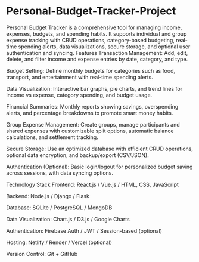 # Personal-Budget-Tracker-Project
Personal Budget Tracker is a comprehensive tool for managing income, expenses, budgets, and spending habits. It supports individual and group expense tracking with CRUD operations, category-based budgeting, real-time spending alerts, data visualizations, secure storage, and optional user authentication and syncing.
Features
Transaction Management: Add, edit, delete, and filter income and expense entries by date, category, and type.

Budget Setting: Define monthly budgets for categories such as food, transport, and entertainment with real-time spending alerts.

Data Visualization: Interactive bar graphs, pie charts, and trend lines for income vs expense, category spending, and budget usage.

Financial Summaries: Monthly reports showing savings, overspending alerts, and percentage breakdowns to promote smart money habits.

Group Expense Management: Create groups, manage participants and shared expenses with customizable split options, automatic balance calculations, and settlement tracking.

Secure Storage: Use an optimized database with efficient CRUD operations, optional data encryption, and backup/export (CSV/JSON).

Authentication (Optional): Basic login/logout for personalized budget saving across sessions, with data syncing options.

Technology Stack
Frontend: React.js / Vue.js / HTML, CSS, JavaScript

Backend: Node.js / Django / Flask

Database: SQLite / PostgreSQL / MongoDB

Data Visualization: Chart.js / D3.js / Google Charts

Authentication: Firebase Auth / JWT / Session-based (optional)

Hosting: Netlify / Render / Vercel (optional)

Version Control: Git + GitHub
